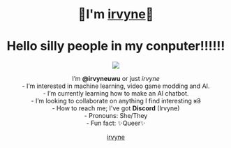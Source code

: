 <h1 align="center">🐇I'm <a href="https://irvyne.carrd.co/" target="_blank">irvyne</a>🐇</h1>
<h1 align="center">Hello silly people in my conputer!!!!!! </h1>


<p align="center">
  <img src="https://raw.githubusercontent.com/irvyneuwu/irvyne/main/FBz5GvQVcA4IEwv.png" />
</p>

<p align="center">I’m <b>@irvyneuwu</b> or just <i>irvyne</i> <br>
- I’m interested in machine learning, video game modding and AI.<br>
- I’m currently learning how to make an AI chatbot.<br>
- I’m looking to collaborate on anything I find interesting <s>x3</s><br>
- How to reach me; I've got <b>Discord</b> (Irvyne)<br>
- Pronouns: She/They<br>
- Fun fact: ✨Queer✨ </p>

<footer>
<p align="center" font-size="50%"><a href="https://irvyne.carrd.co/" target="_blank">irvyne</a></p></footer>
